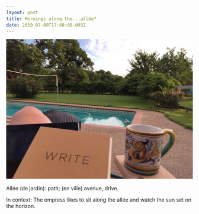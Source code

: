 ```yaml
---
layout: post
title: Mornings along the...allée?
date: 2019-07-09T17:48:08.093Z
---
```

![](/assets/uploads/45a6bc75-ad3e-47a7-bf66-83fc9abf6bd0.jpeg)

Allée (de jardin): path; (en ville) avenue, drive.

In context: The empress likes to sit along the allée and watch the sun set on the horizon.

